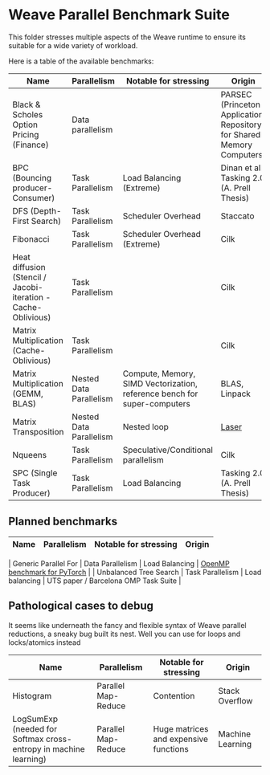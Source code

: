 # Weave Parallel Benchmark Suite

This folder stresses multiple aspects of the Weave runtime to ensure its suitable for a wide variety of workload.

Here is a table of the available benchmarks:

| Name                                                          | Parallelism             | Notable for stressing                                                    | Origin                                                                |
|---------------------------------------------------------------|-------------------------|--------------------------------------------------------------------------|-----------------------------------------------------------------------|
| Black & Scholes Option Pricing (Finance)                      | Data parallelism        |                                                                          | PARSEC (Princeton Application Repository for Shared-Memory Computers) |
| BPC (Bouncing producer-Consumer)                              | Task Parallelism        | Load Balancing (Extreme)                                                 | Dinan et al / Tasking 2.0 (A. Prell Thesis)                           |
| DFS (Depth-First Search)                                      | Task Parallelism        | Scheduler Overhead                                                       | Staccato                                                              |
| Fibonacci                                                     | Task Parallelism        | Scheduler Overhead (Extreme)                                             | Cilk                                                                  |
| Heat diffusion (Stencil / Jacobi-iteration - Cache-Oblivious) | Task Parallelism        |                                                                          | Cilk                                                                  |
| Matrix Multiplication (Cache-Oblivious)                       | Task Parallelism        |                                                                          | Cilk                                                                  |
| Matrix Multiplication (GEMM, BLAS)                            | Nested Data Parallelism | Compute, Memory, SIMD Vectorization, reference bench for super-computers | BLAS, Linpack                                                         |
| Matrix Transposition                                          | Nested Data Parallelism | Nested loop                                                              | [Laser](https://github.com/numforge/laser)                            |
| Nqueens                                                       | Task Parallelism        | Speculative/Conditional parallelism                                      | Cilk                                                                  |
| SPC (Single Task Producer)                                    | Task Parallelism        | Load Balancing                                                           | Tasking 2.0 (A. Prell Thesis)                                         |

## Planned benchmarks

| Name                               | Parallelism             | Notable for stressing               | Origin                                                                               |
|------------------------------------|-------------------------|-------------------------------------|--------------------------------------------------------------------------------------|

| Generic Parallel For               | Data Parallelism        | Load Balancing                      | [OpenMP benchmark for PyTorch](https://github.com/zy97140/omp-benchmark-for-pytorch) |
| Unbalanced Tree Search             | Task Parallelism        | Load balancing                      | UTS paper / Barcelona OMP Task Suite                                                 |


## Pathological cases to debug

It seems like underneath the fancy and flexible syntax of Weave parallel reductions, a sneaky bug built its nest.
Well you can use for loops and locks/atomics instead

| Name                                                             | Parallelism         | Notable for stressing                 | Origin           |
|------------------------------------------------------------------|---------------------|---------------------------------------|------------------|
| Histogram                                                        | Parallel Map-Reduce | Contention                            | Stack Overflow   |
| LogSumExp (needed for Softmax cross-entropy in machine learning) | Parallel Map-Reduce | Huge matrices and expensive functions | Machine Learning |
